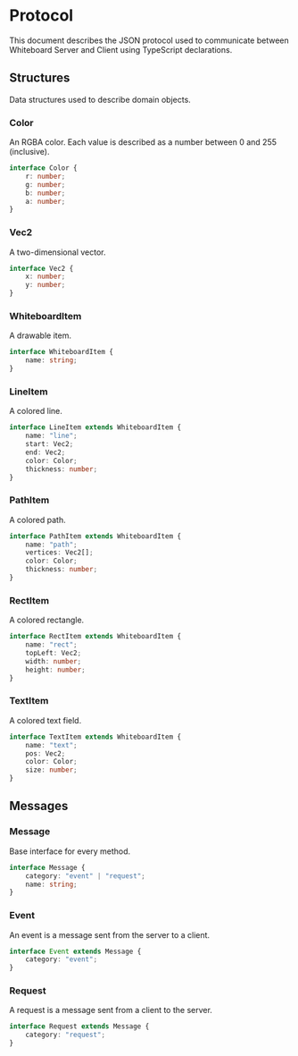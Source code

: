 # Protocol
This document describes the JSON protocol used to communicate between Whiteboard Server and Client using TypeScript declarations.

## Structures
Data structures used to describe domain objects.

### Color
An RGBA color. Each value is described as a number between 0 and 255 (inclusive).

```typescript
interface Color {
	r: number;
	g: number;
	b: number;
	a: number;
}
```

### Vec2
A two-dimensional vector.

```typescript
interface Vec2 {
	x: number;
	y: number;
}
```

### WhiteboardItem
A drawable item.

```typescript
interface WhiteboardItem {
	name: string;
}
```

### LineItem
A colored line.

```typescript
interface LineItem extends WhiteboardItem {
	name: "line";
	start: Vec2;
	end: Vec2;
	color: Color;
	thickness: number;
}
```

### PathItem
A colored path.

```typescript
interface PathItem extends WhiteboardItem {
	name: "path";
	vertices: Vec2[];
	color: Color;
	thickness: number;
}
```

### RectItem
A colored rectangle.

```typescript
interface RectItem extends WhiteboardItem {
	name: "rect";
	topLeft: Vec2;
	width: number;
	height: number;
}
```

### TextItem
A colored text field.

```typescript
interface TextItem extends WhiteboardItem {
	name: "text";
	pos: Vec2;
	color: Color;
	size: number;
}
```

## Messages

### Message
Base interface for every method.

```typescript
interface Message {
	category: "event" | "request";
	name: string;
}
```

### Event
An event is a message sent from the server to a client.

```typescript
interface Event extends Message {
	category: "event";
}
```

### Request
A request is a message sent from a client to the server.

```typescript
interface Request extends Message {
	category: "request";
}
```

